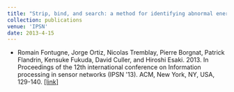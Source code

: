 ```yaml
---
title: "Strip, bind, and search: a method for identifying abnormal energy consumption in buildings"
collection: publications
venue: 'IPSN'
date: 2013-4-15
---
```


* Romain Fontugne, Jorge Ortiz, Nicolas Tremblay, Pierre Borgnat, Patrick Flandrin, Kensuke Fukuda, David Culler, and Hiroshi Esaki. 2013. In Proceedings of the 12th international conference on Information processing in sensor networks (IPSN '13). ACM, New York, NY, USA, 129-140. [[link]](http://dx.doi.org/10.1145/2461381.2461399)
